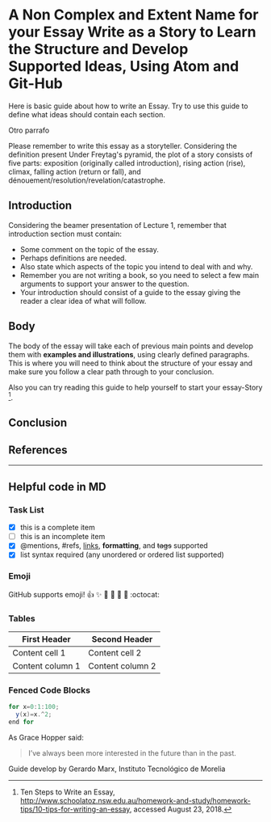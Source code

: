 <!--
Here is basic guide about how to write an Essay. Try to use this guide to define
what ideas should contain each section.

Please remember to write this essay as a storyteller. Considering the definition
present  Under Freytag's pyramid, the plot of a story consists of five parts:
exposition (originally called introduction), rising action (rise),
climax, falling action (return or fall),
and dénouement/resolution/revelation/catastrophe^[1]

[1]: https://en.wikipedia.org/wiki/Dramatic_structure
-->

# A Non Complex and Extent Name for your Essay Write as a Story to Learn the Structure and Develop Supported Ideas, Using Atom and Git-Hub

Here is basic guide about how to write an Essay. Try to use this guide to define
what ideas should contain each section.

Otro parrafo

Please remember to write this essay as a storyteller. Considering the definition
present  Under Freytag's pyramid, the plot of a story consists of five parts:
exposition (originally called introduction), rising action (rise),
climax, falling action (return or fall), and dénouement/resolution/revelation/catastrophe.

## Introduction

Considering the beamer presentation of Lecture 1, remember that introduction section
must contain:
- Some comment on the topic of the essay.
- Perhaps definitions are needed.
- Also state which aspects of the topic you intend to deal with and why.
- Remember you are not writing a book, so you need to select a few main arguments to support your answer to the question.
- Your introduction should consist of a guide to the essay giving the reader a clear idea of what will follow.

## Body
The body of the essay will take each of previous main points and develop them with **examples and illustrations**, using clearly defined paragraphs. This is where you will need to think about the structure of your essay and make sure you follow a clear path through to your conclusion.

Also you can try reading this guide to help yourself to start your essay-Story [^1].

## Conclusion

## References

[^1]: Ten Steps to Write an Essay, http://www.schoolatoz.nsw.edu.au/homework-and-study/homework-tips/10-tips-for-writing-an-essay, accessed August 23, 2018.

[^2]: Trazar una historia, https://es.wikihow.com/trazar-una-historia

------
## Helpful code in MD

### Task List
- [x] this is a complete item
- [ ] this is an incomplete item
- [x] @mentions, #refs, [links](), **formatting**, and <del>tags</del> supported
- [x] list syntax required (any unordered or ordered list supported)

### Emoji
GitHub supports emoji!
:+1: :sparkles: :camel: :tada:
:rocket: :metal: :octocat:

### Tables

First Header | Second Header
------------ | -------------
Content cell 1 | Content cell 2
Content column 1 | Content column 2

### Fenced Code Blocks

``` java
for x=0:1:100;
  y(x)=x.^2;
end for

```

As Grace Hopper said:
> I’ve always been more interested
> in the future than in the past.

Guide develop by Gerardo Marx, Instituto Tecnológico de Morelia
